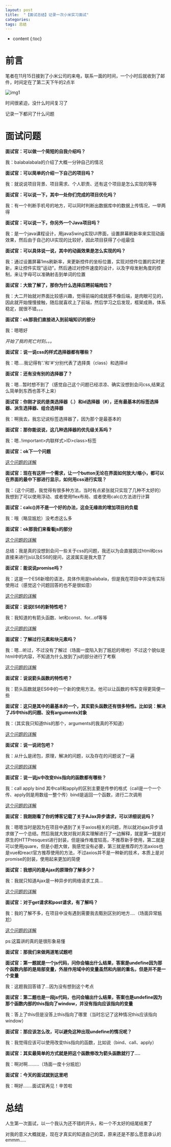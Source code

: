 ```yaml
---
layout: post
title:  "【面试总结】记录一次小米实习面试"
categories:  
tags: 总结
---
```


* content
{:toc}

# 前言  

笔者在11月15日接到了小米公司的来电，联系一面的时间，一个小时后就收到了邮件，时间定在了第二天下午的2点半

![img1](http://www.cywjw99.com/Xiaomi_interview/1.svg)

时间很紧迫，没什么时间复习了

记录一下都问了什么问题

# 面试问题

**面试官：可以做一个简短的自我介绍吗？**

我：balabalabala的介绍了大概一分钟自己的情况

**面试官：可以简单的介绍一下自己的项目吗？**

我：就说说项目背景、项目需求、个人职责、还有这个项目是怎么实现的等等

**面试官：可以说一下，其中一处你们完成的项目优化吗？**

我：有一个判断手机号的地方，可以同时判断出数据库中的数据上传情况，一举两得

**面试官：可以说一下，你另外一个Java项目吗？**

我：是一个java课程设计，用javaSwing实现UI界面，设置屏幕刷新率来实现动画效果，然后由于自己的UI实现的比较好，因此项目获得了小组最佳

**面试官：可以具体说一说，其中的动画效果是怎么实现的吗？**

我：通过设置屏幕1ms刷新率，来更新控件的坐标位置，实现对控件位置的实时更新，来让控件实现"运动"。然后通过对控件速度的设计，以及字母发射角度的控制，来让字母可以准确射击到单词的位置

**面试官：大致了解了，那你为什么选择应聘前端岗位？**

我：大二开始就对界面比较感兴趣，觉得前端的成就感不像后端，是肉眼可见的，因此就开始慢慢接触，随后就喜欢上了前端，然后学习之后发现，框架成熟，体系稳定，就很不错。。。

**面试官：ok那我们直接进入到前端知识的部分**

我：嗯嗯好

_开始了我的死亡时刻。。。_

**面试官：说一说css的样式选择器都有哪些？**

我：嗯....我记得有'.'和'#'分别代表了选择类（class）和选择id

**面试官：还有没有别的选择器了？**

我：嗯...暂时想不到了（感觉自己这个问题已经凉凉、确实没想到会问css,结果这么简单到东西也答不上来）

**面试官：你刚才说的是类选择器（.）和id选择器（#），还有最基本的标签选择器、派生选择器、组合选择器**

我：啊我去，我忘记说标签选择器了，因为那个是最基本的

**面试官：那你能说说，这几种选择器的优先级关系吗？**

我：嗯..!important>内联样式>ID>class>标签

**面试官：ok下一个问题**

[这个问题的详解](https://blog.csdn.net/qq_20179227/article/details/99705961?ops_request_misc=%257B%2522request%255Fid%2522%253A%2522163707984516780269852849%2522%252C%2522scm%2522%253A%252220140713.130102334..%2522%257D&request_id=163707984516780269852849&biz_id=0&utm_medium=distribute.pc_search_result.none-task-blog-2~all~baidu_landing_v2~default-4-99705961.first_rank_v2_pc_rank_v29&utm_term=css%E7%9A%84%E6%A0%B7%E5%BC%8F%E9%80%89%E6%8B%A9%E5%99%A8&spm=1018.2226.3001.4187)

**面试官：现在有这样一个需求，让一个button无论在界面如何放大/缩小，都可以在界面的最中下部进行显示，如何用css进行实现？**

我：（这个问题，我觉得有很多种方法，当时有点紧张就只实现了几种不太好的）我想到了可以使用浮动、或者使用flex布局、或者使用calc()方法进行计算

**面试官：calc()并不是一个好的办法，这会无缘故的增加项目的负载**

我：哦（略显尴尬）没考虑这么多

**面试官：ok那我们来看看js的部分**

[这个问题的详解](https://blog.csdn.net/qq_42562636/article/details/99587838?ops_request_misc=&request_id=&biz_id=102&utm_term=%E8%AE%A9%E4%B8%80%E4%B8%AA%E6%8C%89%E9%92%AE%E5%A7%8B%E7%BB%88%E5%9C%A8%E7%95%8C%E9%9D%A2%E7%9A%84%E4%B8%AD%E4%B8%8B%E9%83%A8%E8%BF%9B%E8%A1%8C%E6%98%BE%E7%A4%BA&utm_medium=distribute.pc_search_result.none-task-blog-2~all~sobaiduweb~default-1-99587838.first_rank_v2_pc_rank_v29&spm=1018.2226.3001.4187)

总结：我是真的没想到会问一些关于css的问题，我还以为会直接跳过html和css直接来进行js以及ES6的提问，这波属实是我大意了

**面试官：能说说promise吗？**

我：这是一个ES6新增的语法，具体作用是balabala，但是我在项目中并没有实际使用过（感觉这个问题回答的也不是很如意）

[这个问题的详解](https://blog.csdn.net/qq_34645412/article/details/81170576?ops_request_misc=%257B%2522request%255Fid%2522%253A%2522163714902616780255233219%2522%252C%2522scm%2522%253A%252220140713.130102334..%2522%257D&request_id=163714902616780255233219&biz_id=0&utm_medium=distribute.pc_search_result.none-task-blog-2~all~top_positive~default-1-81170576.first_rank_v2_pc_rank_v29&utm_term=promise&spm=1018.2226.3001.4187)

**面试官：说说ES6的新特性吧？**

我：我知道的有箭头函数、let和const、for...of等等

[这个问题的详解](https://blog.csdn.net/bradmatt/article/details/80920153?ops_request_misc=%257B%2522request%255Fid%2522%253A%2522163716117116780255232064%2522%252C%2522scm%2522%253A%252220140713.130102334..%2522%257D&request_id=163716117116780255232064&biz_id=0&utm_medium=distribute.pc_search_result.none-task-blog-2~all~sobaiduend~default-2-80920153.first_rank_v2_pc_rank_v29&utm_term=ES6%E7%9A%84%E6%96%B0%E7%89%B9%E6%80%A7&spm=1018.2226.3001.4187)

**面试官：了解过行元素和块元素吗？**

我：嗯...听过，不过没有了解过（场面一度陷入到了尴尬的境地）不过这个貌似是html中的内容，不知道为什么放到了js的部分进行了考察

[这个问题的详解](https://blog.csdn.net/qq_42952262/article/details/103834029)

**面试官：说说箭头函数的特性吧？**

我：箭头函数就是ES6中的一个新的使用方法，他可以让函数的书写变得更简便一些

**面试官：这只是其中的最基本的一个，其实箭头函数还有很多特性。比如说：解决了JS中this的问题、没有arguments对象**

我：（其实我只知道this的那个，arguments的我真的不知道）

[这个问题的详解](https://blog.csdn.net/weixin_42554311/article/details/82589733?ops_request_misc=%257B%2522request%255Fid%2522%253A%2522163716197416780261928714%2522%252C%2522scm%2522%253A%252220140713.130102334..%2522%257D&request_id=163716197416780261928714&biz_id=0&utm_medium=distribute.pc_search_result.none-task-blog-2~all~sobaiduend~default-2-82589733.first_rank_v2_pc_rank_v29&utm_term=%E7%AE%AD%E5%A4%B4%E5%87%BD%E6%95%B0%E7%9A%84%E4%BC%98%E7%82%B9&spm=1018.2226.3001.4187)

**面试官：说一说闭包吧？**

我：从什么是闭包，原理，解决的问题，以及存在的问题说了一遍

[这个问题的详解](https://blog.csdn.net/Hunt_bo/article/details/107699137?ops_request_misc=%257B%2522request%255Fid%2522%253A%2522163715667616780274194835%2522%252C%2522scm%2522%253A%252220140713.130102334..%2522%257D&request_id=163715667616780274194835&biz_id=0&utm_medium=distribute.pc_search_result.none-task-blog-2~all~top_positive~default-2-107699137.first_rank_v2_pc_rank_v29&utm_term=%E9%97%AD%E5%8C%85&spm=1018.2226.3001.4187)

**面试官：说一说js中改变this指向的函数都有哪些？**

我：call apply bind 其中call和apply的区别主要是传参的格式（call是一个一个传、apply则是用数组一整个传）bind是返回一个函数，进行二次调用

[这个问题的详解](https://blog.csdn.net/hexinyu_1022/article/details/82795517?ops_request_misc=%257B%2522request%255Fid%2522%253A%2522163716420616780264033229%2522%252C%2522scm%2522%253A%252220140713.130102334..%2522%257D&request_id=163716420616780264033229&biz_id=0&utm_medium=distribute.pc_search_result.none-task-blog-2~all~sobaiduend~default-1-82795517.first_rank_v2_pc_rank_v29&utm_term=call%2Capply%2Cbind&spm=1018.2226.3001.4187)

**面试官：我刚刚看了你的博客记载了关于AJax异步请求，可以详细说说吗？**

我：嗯嗯当时是因为在项目中遇到了关于axios相关的问题，所以就对ajax异步请求做了一个总结。然后我就大致对我对真实理解进行了一边解释，就是第一就是对原生的HTTPresquest进行封装，但是操作难度较高，不推荐新手使用，第二就是可以使用jquare，但是小题大做，我感觉没有必要，第三就是推荐的方法axios也是vue和react官方推荐使用的方法，不过axios并不是一种新的技术，本质上是对promise的封装，使用起来更加的简便

**面试官：我想问的是Ajax的原理你了解多少？**

我：我就只知道Ajax是一种异步的网络请求工具...

[这个问题的详解](https://blog.csdn.net/Oriental_/article/details/104863762?ops_request_misc=%257B%2522request%255Fid%2522%253A%2522163719409216780357248911%2522%252C%2522scm%2522%253A%252220140713.130102334..%2522%257D&request_id=163719409216780357248911&biz_id=0&utm_medium=distribute.pc_search_result.none-task-blog-2~all~top_positive~default-1-104863762.first_rank_v2_pc_rank_v29&utm_term=ajax&spm=1018.2226.3001.4187)

**面试官：对于get请求和post请求，有了解吗？**

我：我的了解不多，在项目中没有遇到需要我去甄别区别的地方....（场面异常尴尬）

[这个问题的详解](https://blog.csdn.net/csj731742019/article/details/108727469?ops_request_misc=%257B%2522request%255Fid%2522%253A%2522163721122616780357225177%2522%252C%2522scm%2522%253A%252220140713.130102334..%2522%257D&request_id=163721122616780357225177&biz_id=0&utm_medium=distribute.pc_search_result.none-task-blog-2~all~baidu_landing_v2~default-4-108727469.first_rank_v2_pc_rank_v29&utm_term=get%E5%92%8Cpost%E7%9A%84%E5%8C%BA%E5%88%AB%E9%9D%A2%E8%AF%95&spm=1018.2226.3001.4187)

ps:这篇讲的真的是很形象易懂

**面试官：那我们来做两道笔试题吧**

**面试官：第一题就是一个js代码，问你会输出什么结果，答案是undefine因为那个函数内部的是局部变量，外层作用域中的变量虽然和内层的重名，但是并不是一个变量**

我：这题我回答错了...因为没有想到这个考点

**面试官：第二题也是一段js代码，也问会输出什么结果，答案也是undefine因为那个函数内部的this指向了window，并没有指向应该指向的变量**

我：答上了this但是没答上this指向了哪里（当时忘记了这种情况this应该指向window）

**面试官：那应该怎么改，可以避免这种出现undefine的情况呢？**

我：我觉得应该可以使用改变this指向的函数，比如说（bind、call、apply）

**面试官：其实最简单的方式就是把这个函数修改为箭头函数就行了....**

我：啊对啊.........（场面一度十分尴尬）

**面试官：今天的面试就到这里吧**

我：啊好.......面试官再见！辛苦啦

# 总结

人生第一次面试，以一个我认为还不错的开头，和一个不太好的结尾结束了

对我的意义大概就是，现在才真实的知道自己的菜，原来还是不那么愿意承认的emmm.....






